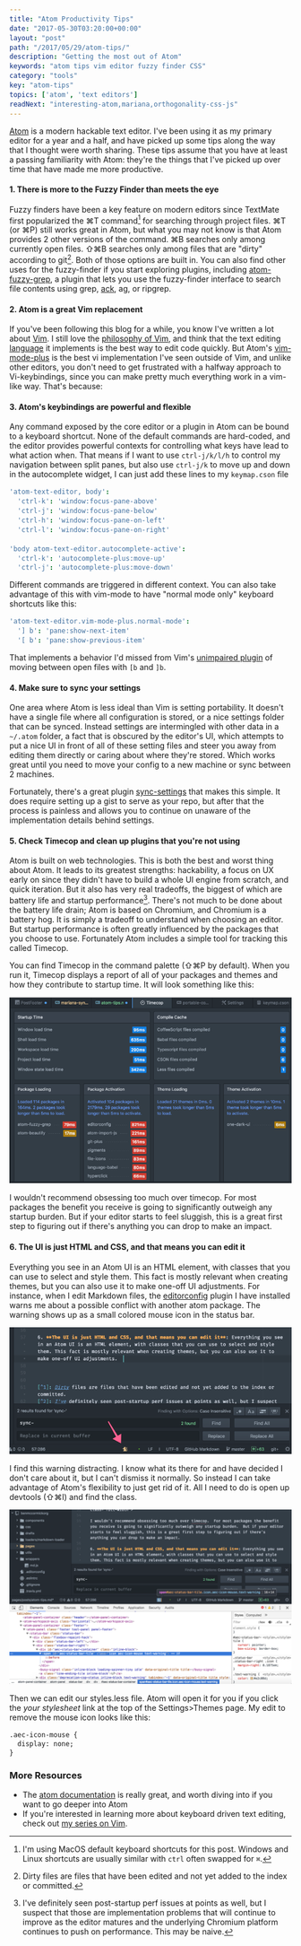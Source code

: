 ```yaml
---
title: "Atom Productivity Tips"
date: "2017-05-30T03:20:00+00:00"
layout: "post"
path: "/2017/05/29/atom-tips/"
description: "Getting the most out of Atom"
keywords: "atom tips vim editor fuzzy finder CSS"
category: "tools"
key: "atom-tips"
topics: ['atom', 'text editors']
readNext: "interesting-atom,mariana,orthogonality-css-js"
---
```


[Atom](https://atom.io) is a modern hackable text editor.  I've been using it as my primary editor for a year and a half, and have picked up some tips along the way that I thought were worth sharing.  These tips assume that you have at least a passing familiarity with Atom: they're the things that I've picked up over time that have made me more productive.


#### 1. There is more to the Fuzzy Finder than meets the eye

Fuzzy finders have been a key feature on modern editors since TextMate first popularized the ⌘T command[^1] for searching through project files.  ⌘T (or ⌘P) still works great in Atom, but what you may not know is that Atom provides 2 other versions of the command. ⌘B searches only among currently open files.  ⇧⌘B searches only among files that are "dirty" according to git[^2].  Both of those options are built in.  You can also find other uses for the fuzzy-finder if you start exploring plugins, including [atom-fuzzy-grep](https://atom.io/packages/atom-fuzzy-grep), a plugin that lets you use the fuzzy-finder interface to search file contents using grep, [ack](https://benmccormick.org/2016/04/30/ack-tips/), ag, or ripgrep.

#### 2. Atom is a great Vim replacement

If you've been following this blog for a while, you know I've written a lot about [Vim](https://benmccormick.org/learning-vim-in-2014/).  I still love the [philosophy of Vim](https://benmccormick.org/2014/07/16/learning-vim-in-2014-vim-as-art/), and think that the text editing [language](https://benmccormick.org/2014/07/02/learning-vim-in-2014-vim-as-language/) it implements is the best way to edit code quickly.  But Atom's [vim-mode-plus](https://atom.io/packages/vim-mode-plus) is the best vi implementation I've seen outside of Vim, and unlike other editors, you don't need to get frustrated with a halfway approach to Vi-keybindings, since you can make pretty much everything work in a vim-like way.  That's because:

#### 3. Atom's keybindings are powerful and flexible

Any command exposed by the core editor or a plugin in Atom can be bound to a keyboard shortcut.  None of the default commands are hard-coded, and the editor provides powerful contexts for controlling what keys have lead to what action when.  That means if I want to use `ctrl-j/k/l/h` to control my navigation between split panes, but also use `ctrl-j/k` to move up and down in the autocomplete widget, I can just add these lines to my `keymap.cson` file

```coffeescript
'atom-text-editor, body':
  'ctrl-k': 'window:focus-pane-above'
  'ctrl-j': 'window:focus-pane-below'
  'ctrl-h': 'window:focus-pane-on-left'
  'ctrl-l': 'window:focus-pane-on-right'

'body atom-text-editor.autocomplete-active':
  'ctrl-k': 'autocomplete-plus:move-up'
  'ctrl-j': 'autocomplete-plus:move-down'
```

Different commands are triggered in different context.  You can also take advantage of this with vim-mode to have "normal mode only" keyboard shortcuts like this:

```coffeescript
'atom-text-editor.vim-mode-plus.normal-mode':
  '] b': 'pane:show-next-item'
  '[ b': 'pane:show-previous-item'
```

That implements a behavior I'd missed from Vim's [unimpaired plugin](https://github.com/tpope/vim-unimpaired) of moving between open files with `[b` and `]b`.

#### 4. Make sure to sync your settings

One area where Atom is less ideal than Vim is setting portability.  It doesn't have a single file where all configuration is stored, or a nice settings folder that can be synced.  Instead settings are intermingled with other data in a `~/.atom` folder, a fact that is obscured by the editor's UI, which attempts to put a nice UI in front of all of these setting files and steer you away from editing them directly or caring about where they're stored.  Which works great until you need to move your config to a new machine or sync between 2 machines.  

Fortunately, there's a great plugin [sync-settings](https://github.com/atom-community/sync-settings) that makes this simple.  It does require setting up a gist to serve as your repo, but after that the process is painless and allows you to continue on unaware of the implementation details behind settings.

#### 5. Check Timecop and clean up plugins that you're not using

Atom is built on web technologies.  This is both the best and worst thing about Atom.  It leads to its greatest strengths: hackability, a focus on UX early on since they didn't have to build a whole UI engine from scratch, and quick iteration.  But it also has very real tradeoffs, the biggest of which are battery life and startup performance[^3].  There's not much to be done about the battery life drain; Atom is based on Chromium, and Chromium is a battery hog.  It is simply a tradeoff to understand when choosing an editor.  But startup performance is often greatly influenced by the packages that you choose to use.  Fortunately Atom includes a simple tool for tracking this called Timecop.

You can find Timecop in the command palette (⇧⌘P by default).  When you run it, Timecop displays a report of all of your packages and themes and how they contribute to startup time.  It will look something like this:

<img alt="screenshot of timecop" src="timecop.png"
class="full-width">

I wouldn't recommend obsessing too much over timecop.  For most packages the benefit you receive is going to significantly outweigh any startup burden.  But if your editor starts to feel sluggish, this is a great first step to figuring out if there's anything you can drop to make an impact.

#### 6. The UI is just HTML and CSS, and that means you can edit it

Everything you see in an Atom UI is an HTML element, with classes that you can use to select and style them. This fact is mostly relevant when creating themes, but you can also use it to make one-off UI adjustments.  For instance, when I edit Markdown files, the [editorconfig](https://github.com/sindresorhus/atom-editorconfig) plugin I have installed warns me about a possible conflict with another atom package. The warning shows up as a small colored mouse icon in the status bar.

<img alt="screenshot of editorconfig mouse icon in the status bar" src="editor-mouse.png"
class="full-width">

I find this warning distracting.  I know what its there for and have decided I don't care about it, but I can't dismiss it normally.  So instead I can take advantage of Atom's flexibility to just get rid of it. All I need to do is open up devtools (⇧⌘I) and find the class.

![screenshot of editorconfig mouse icon in the status bar with devtools open](editor-mouse-devtools.png)

Then we can edit our styles.less file.  Atom will open it for you if you click the *your stylesheet* link at the top of the Settings>Themes page.  My edit to remove the mouse icon looks like this:

```less
.aec-icon-mouse {
  display: none;
}
```

### More Resources

- The [atom documentation](https://atom.io/docs) is really great, and worth diving into if you want to go deeper into Atom
- If you're interested in learning more about keyboard driven text editing, check out [my series on Vim](https://benmccormick.org/learning-vim-in-2014/).


[^1]: I'm using MacOS default keyboard shortcuts for this post.  Windows and Linux shortcuts are usually similar with `ctrl` often swapped for `⌘`.
[^2]: Dirty files are files that have been edited and not yet added to the index or committed.
[^3]: I've definitely seen post-startup perf issues at points as well, but I suspect that those are implementation problems that will continue to improve as the editor matures and the underlying Chromium platform continues to push on performance.  This may be naive.
